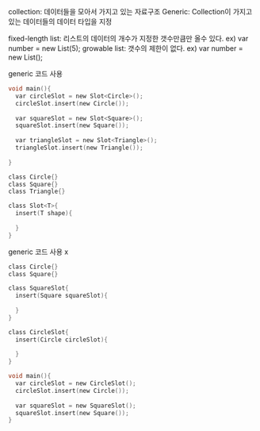 collection: 데이터들을 모아서 가지고 있는 자료구조
Generic: Collection이 가지고 있는 데이터들의 데이터 타입을 지정

fixed-length list: 리스트의 데이터의 개수가 지정한 갯수만큼만 올수 있다. 
ex) var number = new List(5);
growable list: 갯수의 제한이 없다.
ex) var number = new List();

generic 코드 사용
```c
void main(){
  var circleSlot = new Slot<Circle>();
  circleSlot.insert(new Circle());
  
  var squareSlot = new Slot<Square>();
  squareSlot.insert(new Square());
  
  var triangleSlot = new Slot<Triangle>();
  triangleSlot.insert(new Triangle());
  
}

class Circle{}
class Square{}
class Triangle{}

class Slot<T>{
  insert(T shape){
    
  }
}
```

generic 코드 사용 x
```c
class Circle{}
class Square{}

class SquareSlot{
  insert(Square squareSlot){
    
  }
}

class CircleSlot{
  insert(Circle circleSlot){
    
  }
}

void main(){
  var circleSlot = new CircleSlot();
  circleSlot.insert(new Circle());
  
  var squareSlot = new SquareSlot();
  squareSlot.insert(new Square());
}
```
